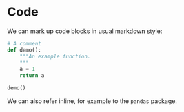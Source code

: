 # Code

We can mark up code blocks in usual markdown style:

```python
# A comment
def demo():
    """An example function.
    """
    a = 1
    return a

demo()
```

We can also refer inline, for example to the `pandas` package.